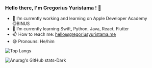 ### Hello there, I'm Gregorius Yuristama ! 👋

<!--
**gregoriusyuristama/gregoriusyuristama** is a ✨ _special_ ✨ repository because its `README.md` (this file) appears on your GitHub profile.

Here are some ideas to get you started:
-->
- 🔭 I’m currently working and learning on Apple Developer Academy @BINUS
- 🌱 I’m currently learning Swift, Python, Java, React, Flutter
- 📫 How to reach me: hello@gregoriusyuristama.me
- 😄 Pronouns: He/him
<!--
   - 👯 I’m looking to collaborate on ...
- 🤔 I’m looking for help with ...
- 💬 Ask me about ...
- ⚡ Fun fact: ...
-->

![Top Langs](https://github-readme-stats-mauve-sigma-59.vercel.app/api/top-langs/?username=gregoriusyuristama&layout=compact&theme=dark&exclude_repo=indonlu,OneSim4Group)

![Anurag's GitHub stats-Dark](https://github-readme-stats-mauve-sigma-59.vercel.app/api?username=gregoriusyuristama&show_icons=true&theme=dark#gh-dark-mode-only)

<!--
![Harlok's WakaTime stats](https://github-readme-stats.vercel.app/api/wakatime?username=gregoriusyuristama)
-->

